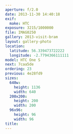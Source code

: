 ```yaml
---
aperture: f/2.0
date: 2013-11-30 14:40:18
exif:
  make: HTC
exposure: 3215/1000000
file: IMAG0250
gallery: 2013-visit-bram
layout: gallery-photo
location:
  latitude: 56.339473722222
  longitude: -2.7794366111111
model: HTC One S
next: 7caa5de
ordering: 23
previous: 4e28fd9
sizes:
  640w:
    height: 1136
    width: 640
  200x200:
    height: 200
    width: 200
  96x96:
    height: 96
    width: 96
title: 
---
```

